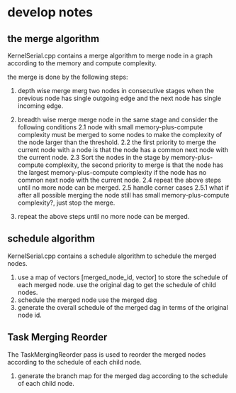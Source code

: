 # develop notes


## the merge algorithm
KernelSerial.cpp contains a merge algorithm to merge node in a graph according to the memory and compute complexity. 


the merge is done by the following steps:

1. depth wise merge
merg two nodes in consecutive stages when the previous node has single outgoing edge and the next node has single incoming edge. 

2. breadth wise merge
merge node in the same stage and consider the following conditions
    2.1 node with small memory-plus-compute complexity must be merged to some nodes to make the complexity of the node larger than the threshold.
    2.2 the first priority to merge the current node with a node is that the node has a common next node with the current node.
    2.3 Sort the nodes in the stage by memory-plus-compute complexity, the second priority to merge is that the node has the largest memory-plus-compute complexity if the node has no common next node with the current node. 
    2.4 repeat the above steps until no more node can be merged. 
    2.5 handle corner cases
        2.5.1 what if after all possible merging the node still has small memory-plus-compute complexity?, just stop the merge.
 

3. repeat the above steps until no more node can be merged. 


## schedule algorithm

KernelSerial.cpp contains a schedule algorithm to schedule the merged nodes. 

1. use a map of vectors [merged_node_id, vector<schedule of nodes the merged node is composed of>] to store the schedule of each merged node. use the original dag to get the schedule of child nodes.
2. schedule the merged node use the merged dag
3. generate the overall schedule of the merged dag in terms of the original node id. 

## Task Merging Reorder
The TaskMergingReorder pass is used to reorder the merged nodes according to the schedule of each child node. 
1. generate the branch map for the merged dag according to the schedule of each child node. 
